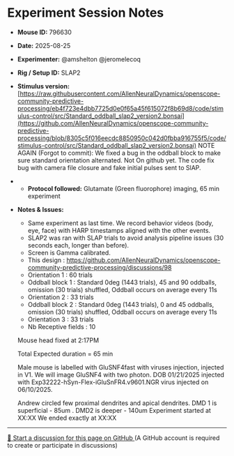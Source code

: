 # Experiment Session Notes

- **Mouse ID:** 796630
- **Date:** 2025-08-25
- **Experimenter:** @amshelton @jeromelecoq 
- **Rig / Setup ID:** SLAP2
- **Stimulus version:** [https://raw.githubusercontent.com/AllenNeuralDynamics/openscope-community-predictive-processing/eb4f723e4dbb7725d0e0f65a45f615072f8b69d8/code/stimulus-control/src/Standard_oddball_slap2_version2.bonsai](https://github.com/AllenNeuralDynamics/openscope-community-predictive-processing/blob/8305c5f016eecdc8850950c042d0fbba916755f5/code/stimulus-control/src/Standard_oddball_slap2_version2.bonsai)
NOTE AGAIN (Forgot to commit): We fixed a bug in the oddball block to make sure standard orientation alternated. Not On github yet.
The code fix bug with camera file closure and fake initial pulses sent to SlAP. 
- - **Protocol followed:** Glutamate (Green fluorophore) imaging, 65 min experiment
- **Notes & Issues:**
    - Same experiment as last time. We record behavior videos (body, eye, face) with HARP timestamps aligned with the other events.
    - SLAP2 was ran with SLAP trials to avoid analysis pipeline issues (30 seconds each, longer than before). 
    - Screen is Gamma calibrated.
    - This design : https://github.com/AllenNeuralDynamics/openscope-community-predictive-processing/discussions/98
    - Orientation 1  : 60 trials
    - Oddball block 1 : Standard 0deg (1443 trials), 45 and 90 oddballs, omission (30 trials) shuffled, Oddball occurs on average every  11s
    - Orientation 2  : 33 trials
    - Oddball block 2 : Standard 0deg (1443 trials), 0 and 45 oddballs, omission (30 trials) shuffled, Oddball occurs on average every  11s
    - Orientation 3  : 33 trials
    - Nb Receptive fields : 10
      
    Mouse head fixed at 2:17PM
  
    Total Expected duration = 65 min

    Male mouse is labelled with GluSNF4fast with viruses injection, injected in V1. We will image GluSNF4 with two photon. DOB 01/21/2025
    injected with     Exp32222-hSyn-Flex-iGluSnFR4.v9601.NGR virus injected on 06/10/2025.

    Andrew circled few proximal dendrites and apical dendrites. 
    DMD 1 is superficial  - 85um . DMD2 is deeper - 140um
    Experiment started at XX:XX
    We ended exactly at XX:XX
    
<!-- DISCUSSION_LINK_START -->
<div class="discussion-link">
    <hr>
    <p>
        <a href="https://github.com/allenneuraldynamics/openscope-community-predictive-processing/discussions/new?category=q-a&title=Discussion%3A%20experiments/allen_institute/slap2/allen_institute_796630_2025_08_25" target="_blank">
            💬 Start a discussion for this page on GitHub
        </a>
        <span class="note">(A GitHub account is required to create or participate in discussions)</span>
    </p>
</div>
<!-- DISCUSSION_LINK_END -->
